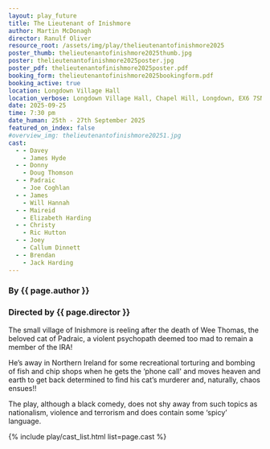 ```yaml
---
layout: play_future
title: The Lieutenant of Inishmore
author: Martin McDonagh
director: Ranulf Oliver
resource_root: /assets/img/play/thelieutenantofinishmore2025
poster_thumb: thelieutenantofinishmore2025thumb.jpg
poster: thelieutenantofinishmore2025poster.jpg
poster_pdf: thelieutenantofinishmore2025poster.pdf
booking_form: thelieutenantofinishmore2025bookingform.pdf
booking_active: true
location: Longdown Village Hall
location_verbose: Longdown Village Hall, Chapel Hill, Longdown, EX6 7SN
date: 2025-09-25
time: 7:30 pm
date_human: 25th - 27th September 2025
featured_on_index: false
#overview_img: thelieutenantofinishmore20251.jpg
cast:
  - - Davey
    - James Hyde
  - - Donny
    - Doug Thomson
  - - Padraic
    - Joe Coghlan
  - - James
    - Will Hannah
  - - Maireid
    - Elizabeth Harding
  - - Christy
    - Ric Hutton
  - - Joey
    - Callum Dinnett
  - - Brendan
    - Jack Harding
---
```


### By {{ page.author }}
### Directed by {{ page.director }}

The small village of Inishmore is reeling after the death of Wee Thomas, the
beloved cat of Padraic, a violent psychopath deemed too mad to remain a member
of the IRA!

He’s away in Northern Ireland for some recreational torturing and bombing of
fish and chip shops when he gets the ‘phone call' and moves heaven and earth to
get back determined to find his cat’s murderer and, naturally, chaos ensues!!

The play, although a black comedy, does not shy away from such topics as
nationalism, violence and terrorism and does contain some ‘spicy’ language.

{% include play/cast_list.html list=page.cast %}
